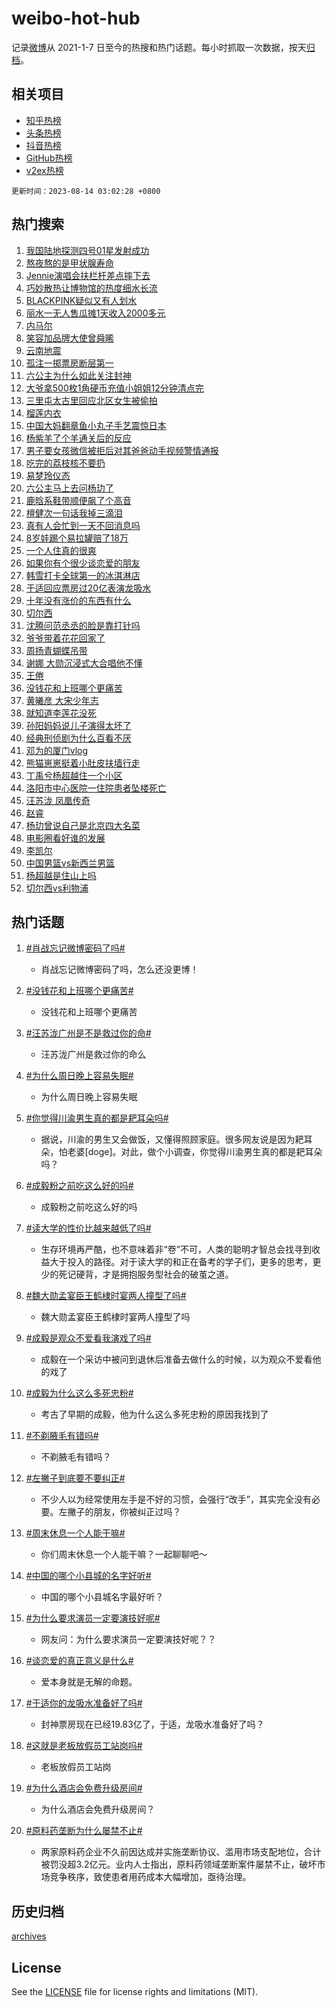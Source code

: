 # weibo-hot-hub

记录[微博](https://www.weibo.com)从 2021-1-7 日至今的热搜和热门话题。每小时抓取一次数据，按天[归档](archives)。

## 相关项目

- [知乎热榜](https://github.com/lonnyzhang423/zhihu-hot-hub)
- [头条热榜](https://github.com/lonnyzhang423/toutiao-hot-hub)
- [抖音热榜](https://github.com/lonnyzhang423/douyin-hot-hub)
- [GitHub热榜](https://github.com/lonnyzhang423/github-hot-hub)
- [v2ex热榜](https://github.com/lonnyzhang423/v2ex-hot-hub)


`更新时间：2023-08-14 03:02:28 +0800`

## 热门搜索

1. [我国陆地探测四号01星发射成功](https://m.weibo.cn/search?containerid=100103type%3D1%26t%3D10%26q%3D%23%E6%88%91%E5%9B%BD%E9%99%86%E5%9C%B0%E6%8E%A2%E6%B5%8B%E5%9B%9B%E5%8F%B701%E6%98%9F%E5%8F%91%E5%B0%84%E6%88%90%E5%8A%9F%23&stream_entry_id=51&isnewpage=1&extparam=seat%3D1%26pos%3D0%26cate%3D10103%26dgr%3D0%26stream_entry_id%3D51%26c_type%3D51%26filter_type%3Drealtimehot%26display_time%3D1691953347%26pre_seqid%3D16919533473520179683&luicode=10000011&lfid=106003type%253D25%2526t%253D3%2526disable_hot%253D1%2526filter_type%253Drealtimehot)
1. [熬夜熬的是甲状腺寿命](https://m.weibo.cn/search?containerid=100103type%3D1%26t%3D10%26q%3D%23%E7%86%AC%E5%A4%9C%E7%86%AC%E7%9A%84%E6%98%AF%E7%94%B2%E7%8A%B6%E8%85%BA%E5%AF%BF%E5%91%BD%23&stream_entry_id=31&isnewpage=1&extparam=seat%3D1%26q%3D%2523%25E7%2586%25AC%25E5%25A4%259C%25E7%2586%25AC%25E7%259A%2584%25E6%2598%25AF%25E7%2594%25B2%25E7%258A%25B6%25E8%2585%25BA%25E5%25AF%25BF%25E5%2591%25BD%2523%26dgr%3D0%26filter_type%3Drealtimehot%26c_type%3D31%26pos%3D0%26realpos%3D1%26cate%3D5001%26lcate%3D5001%26stream_entry_id%3D31%26flag%3D16%26band_rank%3D1%26display_time%3D1691953347%26pre_seqid%3D16919533473520179683&luicode=10000011&lfid=106003type%253D25%2526t%253D3%2526disable_hot%253D1%2526filter_type%253Drealtimehot)
1. [Jennie演唱会扶栏杆差点摔下去](https://m.weibo.cn/search?containerid=100103type%3D1%26t%3D10%26q%3D%23Jennie%E6%BC%94%E5%94%B1%E4%BC%9A%E6%89%B6%E6%A0%8F%E6%9D%86%E5%B7%AE%E7%82%B9%E6%91%94%E4%B8%8B%E5%8E%BB%23&stream_entry_id=31&isnewpage=1&extparam=seat%3D1%26q%3D%2523Jennie%25E6%25BC%2594%25E5%2594%25B1%25E4%25BC%259A%25E6%2589%25B6%25E6%25A0%258F%25E6%259D%2586%25E5%25B7%25AE%25E7%2582%25B9%25E6%2591%2594%25E4%25B8%258B%25E5%258E%25BB%2523%26dgr%3D0%26filter_type%3Drealtimehot%26c_type%3D31%26pos%3D1%26realpos%3D2%26cate%3D5001%26lcate%3D5001%26stream_entry_id%3D31%26flag%3D1%26band_rank%3D2%26display_time%3D1691953347%26pre_seqid%3D16919533473520179683&luicode=10000011&lfid=106003type%253D25%2526t%253D3%2526disable_hot%253D1%2526filter_type%253Drealtimehot)
1. [巧妙散热让博物馆的热度细水长流](https://m.weibo.cn/search?containerid=100103type%3D1%26t%3D10%26q%3D%23%E5%B7%A7%E5%A6%99%E6%95%A3%E7%83%AD%E8%AE%A9%E5%8D%9A%E7%89%A9%E9%A6%86%E7%9A%84%E7%83%AD%E5%BA%A6%E7%BB%86%E6%B0%B4%E9%95%BF%E6%B5%81%23&stream_entry_id=31&isnewpage=1&extparam=seat%3D1%26q%3D%2523%25E5%25B7%25A7%25E5%25A6%2599%25E6%2595%25A3%25E7%2583%25AD%25E8%25AE%25A9%25E5%258D%259A%25E7%2589%25A9%25E9%25A6%2586%25E7%259A%2584%25E7%2583%25AD%25E5%25BA%25A6%25E7%25BB%2586%25E6%25B0%25B4%25E9%2595%25BF%25E6%25B5%2581%2523%26dgr%3D0%26filter_type%3Drealtimehot%26c_type%3D31%26pos%3D2%26realpos%3D3%26cate%3D5001%26lcate%3D5001%26stream_entry_id%3D31%26flag%3D0%26band_rank%3D3%26display_time%3D1691953347%26pre_seqid%3D16919533473520179683&luicode=10000011&lfid=106003type%253D25%2526t%253D3%2526disable_hot%253D1%2526filter_type%253Drealtimehot)
1. [BLACKPINK疑似又有人划水](https://m.weibo.cn/search?containerid=100103type%3D1%26t%3D10%26q%3D%23BLACKPINK%E7%96%91%E4%BC%BC%E5%8F%88%E6%9C%89%E4%BA%BA%E5%88%92%E6%B0%B4%23&stream_entry_id=31&isnewpage=1&extparam=seat%3D1%26q%3D%2523BLACKPINK%25E7%2596%2591%25E4%25BC%25BC%25E5%258F%2588%25E6%259C%2589%25E4%25BA%25BA%25E5%2588%2592%25E6%25B0%25B4%2523%26dgr%3D0%26filter_type%3Drealtimehot%26c_type%3D31%26pos%3D3%26realpos%3D4%26cate%3D5001%26lcate%3D5001%26stream_entry_id%3D31%26flag%3D2%26band_rank%3D4%26display_time%3D1691953347%26pre_seqid%3D16919533473520179683&luicode=10000011&lfid=106003type%253D25%2526t%253D3%2526disable_hot%253D1%2526filter_type%253Drealtimehot)
1. [丽水一无人售瓜摊1天收入2000多元](https://m.weibo.cn/search?containerid=100103type%3D1%26t%3D10%26q%3D%23%E4%B8%BD%E6%B0%B4%E4%B8%80%E6%97%A0%E4%BA%BA%E5%94%AE%E7%93%9C%E6%91%8A1%E5%A4%A9%E6%94%B6%E5%85%A52000%E5%A4%9A%E5%85%83%23&stream_entry_id=31&isnewpage=1&extparam=seat%3D1%26q%3D%2523%25E4%25B8%25BD%25E6%25B0%25B4%25E4%25B8%2580%25E6%2597%25A0%25E4%25BA%25BA%25E5%2594%25AE%25E7%2593%259C%25E6%2591%258A1%25E5%25A4%25A9%25E6%2594%25B6%25E5%2585%25A52000%25E5%25A4%259A%25E5%2585%2583%2523%26dgr%3D0%26filter_type%3Drealtimehot%26c_type%3D31%26pos%3D4%26realpos%3D5%26cate%3D5001%26lcate%3D5001%26stream_entry_id%3D31%26flag%3D32768%26band_rank%3D5%26display_time%3D1691953347%26pre_seqid%3D16919533473520179683&luicode=10000011&lfid=106003type%253D25%2526t%253D3%2526disable_hot%253D1%2526filter_type%253Drealtimehot)
1. [内马尔](https://m.weibo.cn/search?containerid=100103type%3D1%26t%3D10%26q%3D%E5%86%85%E9%A9%AC%E5%B0%94&stream_entry_id=31&isnewpage=1&extparam=seat%3D1%26q%3D%25E5%2586%2585%25E9%25A9%25AC%25E5%25B0%2594%26dgr%3D0%26filter_type%3Drealtimehot%26c_type%3D31%26pos%3D5%26realpos%3D6%26cate%3D5001%26lcate%3D5001%26stream_entry_id%3D31%26flag%3D1%26band_rank%3D6%26display_time%3D1691953347%26pre_seqid%3D16919533473520179683&luicode=10000011&lfid=106003type%253D25%2526t%253D3%2526disable_hot%253D1%2526filter_type%253Drealtimehot)
1. [笑容加品牌大使曾舜晞](https://m.weibo.cn/search?containerid=100103type%3D1%26t%3D10%26q%3D%23%E7%AC%91%E5%AE%B9%E5%8A%A0%E5%93%81%E7%89%8C%E5%A4%A7%E4%BD%BF%E6%9B%BE%E8%88%9C%E6%99%9E%23&stream_entry_id=31&isnewpage=1&extparam=seat%3D1%26q%3D%2523%25E7%25AC%2591%25E5%25AE%25B9%25E5%258A%25A0%25E5%2593%2581%25E7%2589%258C%25E5%25A4%25A7%25E4%25BD%25BF%25E6%259B%25BE%25E8%2588%259C%25E6%2599%259E%2523%26is_ad_pos%3D1%26adid%3D199247%26dgr%3D0%26filter_type%3Drealtimehot%26pos%3D6%26cate%3D5001%26topic_ad%3D1%26lcate%3D5001%26stream_entry_id%3D31%26c_type%3D31%26band_rank%3D7%26display_time%3D1691953347%26pre_seqid%3D16919533473520179683&luicode=10000011&lfid=106003type%253D25%2526t%253D3%2526disable_hot%253D1%2526filter_type%253Drealtimehot)
1. [云南地震](https://m.weibo.cn/search?containerid=100103type%3D1%26t%3D10%26q%3D%23%E4%BA%91%E5%8D%97%E5%9C%B0%E9%9C%87%23&stream_entry_id=31&isnewpage=1&extparam=seat%3D1%26q%3D%2523%25E4%25BA%2591%25E5%258D%2597%25E5%259C%25B0%25E9%259C%2587%2523%26dgr%3D0%26filter_type%3Drealtimehot%26c_type%3D31%26pos%3D7%26realpos%3D7%26cate%3D5001%26lcate%3D5001%26stream_entry_id%3D31%26flag%3D0%26band_rank%3D7%26display_time%3D1691953347%26pre_seqid%3D16919533473520179683&luicode=10000011&lfid=106003type%253D25%2526t%253D3%2526disable_hot%253D1%2526filter_type%253Drealtimehot)
1. [孤注一掷票房断层第一](https://m.weibo.cn/search?containerid=100103type%3D1%26t%3D10%26q%3D%23%E5%AD%A4%E6%B3%A8%E4%B8%80%E6%8E%B7%E7%A5%A8%E6%88%BF%E6%96%AD%E5%B1%82%E7%AC%AC%E4%B8%80%23&stream_entry_id=31&isnewpage=1&extparam=seat%3D1%26q%3D%2523%25E5%25AD%25A4%25E6%25B3%25A8%25E4%25B8%2580%25E6%258E%25B7%25E7%25A5%25A8%25E6%2588%25BF%25E6%2596%25AD%25E5%25B1%2582%25E7%25AC%25AC%25E4%25B8%2580%2523%26dgr%3D0%26filter_type%3Drealtimehot%26c_type%3D31%26pos%3D8%26realpos%3D8%26cate%3D5001%26lcate%3D5001%26stream_entry_id%3D31%26flag%3D0%26band_rank%3D8%26display_time%3D1691953347%26pre_seqid%3D16919533473520179683&luicode=10000011&lfid=106003type%253D25%2526t%253D3%2526disable_hot%253D1%2526filter_type%253Drealtimehot)
1. [六公主为什么如此关注封神](https://m.weibo.cn/search?containerid=100103type%3D1%26t%3D10%26q%3D%23%E5%85%AD%E5%85%AC%E4%B8%BB%E4%B8%BA%E4%BB%80%E4%B9%88%E5%A6%82%E6%AD%A4%E5%85%B3%E6%B3%A8%E5%B0%81%E7%A5%9E%23&stream_entry_id=31&isnewpage=1&extparam=seat%3D1%26q%3D%2523%25E5%2585%25AD%25E5%2585%25AC%25E4%25B8%25BB%25E4%25B8%25BA%25E4%25BB%2580%25E4%25B9%2588%25E5%25A6%2582%25E6%25AD%25A4%25E5%2585%25B3%25E6%25B3%25A8%25E5%25B0%2581%25E7%25A5%259E%2523%26dgr%3D0%26filter_type%3Drealtimehot%26c_type%3D31%26pos%3D9%26realpos%3D9%26cate%3D5001%26lcate%3D5001%26stream_entry_id%3D31%26flag%3D0%26band_rank%3D9%26display_time%3D1691953347%26pre_seqid%3D16919533473520179683&luicode=10000011&lfid=106003type%253D25%2526t%253D3%2526disable_hot%253D1%2526filter_type%253Drealtimehot)
1. [大爷拿500枚1角硬币充值小姐姐12分钟清点完](https://m.weibo.cn/search?containerid=100103type%3D1%26t%3D10%26q%3D%23%E5%A4%A7%E7%88%B7%E6%8B%BF500%E6%9E%9A1%E8%A7%92%E7%A1%AC%E5%B8%81%E5%85%85%E5%80%BC%E5%B0%8F%E5%A7%90%E5%A7%9012%E5%88%86%E9%92%9F%E6%B8%85%E7%82%B9%E5%AE%8C%23&stream_entry_id=31&isnewpage=1&extparam=seat%3D1%26q%3D%2523%25E5%25A4%25A7%25E7%2588%25B7%25E6%258B%25BF500%25E6%259E%259A1%25E8%25A7%2592%25E7%25A1%25AC%25E5%25B8%2581%25E5%2585%2585%25E5%2580%25BC%25E5%25B0%258F%25E5%25A7%2590%25E5%25A7%259012%25E5%2588%2586%25E9%2592%259F%25E6%25B8%2585%25E7%2582%25B9%25E5%25AE%258C%2523%26dgr%3D0%26filter_type%3Drealtimehot%26c_type%3D31%26pos%3D10%26realpos%3D10%26cate%3D5001%26lcate%3D5001%26stream_entry_id%3D31%26flag%3D32768%26band_rank%3D10%26display_time%3D1691953347%26pre_seqid%3D16919533473520179683&luicode=10000011&lfid=106003type%253D25%2526t%253D3%2526disable_hot%253D1%2526filter_type%253Drealtimehot)
1. [三里屯太古里回应北区女生被偷拍](https://m.weibo.cn/search?containerid=100103type%3D1%26t%3D10%26q%3D%23%E4%B8%89%E9%87%8C%E5%B1%AF%E5%A4%AA%E5%8F%A4%E9%87%8C%E5%9B%9E%E5%BA%94%E5%8C%97%E5%8C%BA%E5%A5%B3%E7%94%9F%E8%A2%AB%E5%81%B7%E6%8B%8D%23&stream_entry_id=31&isnewpage=1&extparam=seat%3D1%26q%3D%2523%25E4%25B8%2589%25E9%2587%258C%25E5%25B1%25AF%25E5%25A4%25AA%25E5%258F%25A4%25E9%2587%258C%25E5%259B%259E%25E5%25BA%2594%25E5%258C%2597%25E5%258C%25BA%25E5%25A5%25B3%25E7%2594%259F%25E8%25A2%25AB%25E5%2581%25B7%25E6%258B%258D%2523%26dgr%3D0%26filter_type%3Drealtimehot%26c_type%3D31%26pos%3D11%26realpos%3D11%26cate%3D5001%26lcate%3D5001%26stream_entry_id%3D31%26flag%3D2%26band_rank%3D11%26display_time%3D1691953347%26pre_seqid%3D16919533473520179683&luicode=10000011&lfid=106003type%253D25%2526t%253D3%2526disable_hot%253D1%2526filter_type%253Drealtimehot)
1. [榴莲内衣](https://m.weibo.cn/search?containerid=100103type%3D1%26t%3D10%26q%3D%23%E6%A6%B4%E8%8E%B2%E5%86%85%E8%A1%A3%23&stream_entry_id=31&isnewpage=1&extparam=seat%3D1%26q%3D%2523%25E6%25A6%25B4%25E8%258E%25B2%25E5%2586%2585%25E8%25A1%25A3%2523%26dgr%3D0%26filter_type%3Drealtimehot%26c_type%3D31%26pos%3D12%26realpos%3D12%26cate%3D5001%26lcate%3D5001%26stream_entry_id%3D31%26flag%3D2%26band_rank%3D12%26display_time%3D1691953347%26pre_seqid%3D16919533473520179683&luicode=10000011&lfid=106003type%253D25%2526t%253D3%2526disable_hot%253D1%2526filter_type%253Drealtimehot)
1. [中国大妈翻章鱼小丸子手艺震惊日本](https://m.weibo.cn/search?containerid=100103type%3D1%26t%3D10%26q%3D%E4%B8%AD%E5%9B%BD%E5%A4%A7%E5%A6%88%E7%BF%BB%E7%AB%A0%E9%B1%BC%E5%B0%8F%E4%B8%B8%E5%AD%90%E6%89%8B%E8%89%BA%E9%9C%87%E6%83%8A%E6%97%A5%E6%9C%AC&stream_entry_id=31&isnewpage=1&extparam=seat%3D1%26q%3D%25E4%25B8%25AD%25E5%259B%25BD%25E5%25A4%25A7%25E5%25A6%2588%25E7%25BF%25BB%25E7%25AB%25A0%25E9%25B1%25BC%25E5%25B0%258F%25E4%25B8%25B8%25E5%25AD%2590%25E6%2589%258B%25E8%2589%25BA%25E9%259C%2587%25E6%2583%258A%25E6%2597%25A5%25E6%259C%25AC%26dgr%3D0%26filter_type%3Drealtimehot%26c_type%3D31%26pos%3D13%26realpos%3D13%26cate%3D5001%26lcate%3D5001%26stream_entry_id%3D31%26flag%3D0%26band_rank%3D13%26display_time%3D1691953347%26pre_seqid%3D16919533473520179683&luicode=10000011&lfid=106003type%253D25%2526t%253D3%2526disable_hot%253D1%2526filter_type%253Drealtimehot)
1. [杨紫羊了个羊通关后的反应](https://m.weibo.cn/search?containerid=100103type%3D1%26t%3D10%26q%3D%23%E6%9D%A8%E7%B4%AB%E7%BE%8A%E4%BA%86%E4%B8%AA%E7%BE%8A%E9%80%9A%E5%85%B3%E5%90%8E%E7%9A%84%E5%8F%8D%E5%BA%94%23&stream_entry_id=31&isnewpage=1&extparam=seat%3D1%26q%3D%2523%25E6%259D%25A8%25E7%25B4%25AB%25E7%25BE%258A%25E4%25BA%2586%25E4%25B8%25AA%25E7%25BE%258A%25E9%2580%259A%25E5%2585%25B3%25E5%2590%258E%25E7%259A%2584%25E5%258F%258D%25E5%25BA%2594%2523%26dgr%3D0%26filter_type%3Drealtimehot%26c_type%3D31%26pos%3D14%26realpos%3D14%26cate%3D5001%26lcate%3D5001%26stream_entry_id%3D31%26flag%3D0%26band_rank%3D14%26display_time%3D1691953347%26pre_seqid%3D16919533473520179683&luicode=10000011&lfid=106003type%253D25%2526t%253D3%2526disable_hot%253D1%2526filter_type%253Drealtimehot)
1. [男子要女孩微信被拒后对其爸爸动手视频警情通报](https://m.weibo.cn/search?containerid=100103type%3D1%26t%3D10%26q%3D%23%E7%94%B7%E5%AD%90%E8%A6%81%E5%A5%B3%E5%AD%A9%E5%BE%AE%E4%BF%A1%E8%A2%AB%E6%8B%92%E5%90%8E%E5%AF%B9%E5%85%B6%E7%88%B8%E7%88%B8%E5%8A%A8%E6%89%8B%E8%A7%86%E9%A2%91%E8%AD%A6%E6%83%85%E9%80%9A%E6%8A%A5%23&stream_entry_id=31&isnewpage=1&extparam=seat%3D1%26q%3D%2523%25E7%2594%25B7%25E5%25AD%2590%25E8%25A6%2581%25E5%25A5%25B3%25E5%25AD%25A9%25E5%25BE%25AE%25E4%25BF%25A1%25E8%25A2%25AB%25E6%258B%2592%25E5%2590%258E%25E5%25AF%25B9%25E5%2585%25B6%25E7%2588%25B8%25E7%2588%25B8%25E5%258A%25A8%25E6%2589%258B%25E8%25A7%2586%25E9%25A2%2591%25E8%25AD%25A6%25E6%2583%2585%25E9%2580%259A%25E6%258A%25A5%2523%26dgr%3D0%26filter_type%3Drealtimehot%26c_type%3D31%26pos%3D15%26realpos%3D15%26cate%3D5001%26lcate%3D5001%26stream_entry_id%3D31%26flag%3D0%26band_rank%3D15%26display_time%3D1691953347%26pre_seqid%3D16919533473520179683&luicode=10000011&lfid=106003type%253D25%2526t%253D3%2526disable_hot%253D1%2526filter_type%253Drealtimehot)
1. [吃完的荔枝核不要扔](https://m.weibo.cn/search?containerid=100103type%3D1%26t%3D10%26q%3D%E5%90%83%E5%AE%8C%E7%9A%84%E8%8D%94%E6%9E%9D%E6%A0%B8%E4%B8%8D%E8%A6%81%E6%89%94&stream_entry_id=31&isnewpage=1&extparam=seat%3D1%26q%3D%25E5%2590%2583%25E5%25AE%258C%25E7%259A%2584%25E8%258D%2594%25E6%259E%259D%25E6%25A0%25B8%25E4%25B8%258D%25E8%25A6%2581%25E6%2589%2594%26dgr%3D0%26filter_type%3Drealtimehot%26c_type%3D31%26pos%3D16%26realpos%3D16%26cate%3D5001%26lcate%3D5001%26stream_entry_id%3D31%26flag%3D0%26band_rank%3D16%26display_time%3D1691953347%26pre_seqid%3D16919533473520179683&luicode=10000011&lfid=106003type%253D25%2526t%253D3%2526disable_hot%253D1%2526filter_type%253Drealtimehot)
1. [易梦玲仪态](https://m.weibo.cn/search?containerid=100103type%3D1%26t%3D10%26q%3D%23%E6%98%93%E6%A2%A6%E7%8E%B2%E4%BB%AA%E6%80%81%23&stream_entry_id=31&isnewpage=1&extparam=seat%3D1%26q%3D%2523%25E6%2598%2593%25E6%25A2%25A6%25E7%258E%25B2%25E4%25BB%25AA%25E6%2580%2581%2523%26dgr%3D0%26filter_type%3Drealtimehot%26c_type%3D31%26pos%3D17%26realpos%3D17%26cate%3D5001%26lcate%3D5001%26stream_entry_id%3D31%26flag%3D0%26band_rank%3D17%26display_time%3D1691953347%26pre_seqid%3D16919533473520179683&luicode=10000011&lfid=106003type%253D25%2526t%253D3%2526disable_hot%253D1%2526filter_type%253Drealtimehot)
1. [六公主马上去问杨玏了](https://m.weibo.cn/search?containerid=100103type%3D1%26t%3D10%26q%3D%23%E5%85%AD%E5%85%AC%E4%B8%BB%E9%A9%AC%E4%B8%8A%E5%8E%BB%E9%97%AE%E6%9D%A8%E7%8E%8F%E4%BA%86%23&stream_entry_id=31&isnewpage=1&extparam=seat%3D1%26q%3D%2523%25E5%2585%25AD%25E5%2585%25AC%25E4%25B8%25BB%25E9%25A9%25AC%25E4%25B8%258A%25E5%258E%25BB%25E9%2597%25AE%25E6%259D%25A8%25E7%258E%258F%25E4%25BA%2586%2523%26dgr%3D0%26filter_type%3Drealtimehot%26c_type%3D31%26pos%3D18%26realpos%3D18%26cate%3D5001%26lcate%3D5001%26stream_entry_id%3D31%26flag%3D0%26band_rank%3D18%26display_time%3D1691953347%26pre_seqid%3D16919533473520179683&luicode=10000011&lfid=106003type%253D25%2526t%253D3%2526disable_hot%253D1%2526filter_type%253Drealtimehot)
1. [鹿晗系鞋带顺便飙了个高音](https://m.weibo.cn/search?containerid=100103type%3D1%26t%3D10%26q%3D%23%E9%B9%BF%E6%99%97%E7%B3%BB%E9%9E%8B%E5%B8%A6%E9%A1%BA%E4%BE%BF%E9%A3%99%E4%BA%86%E4%B8%AA%E9%AB%98%E9%9F%B3%23&stream_entry_id=31&isnewpage=1&extparam=seat%3D1%26q%3D%2523%25E9%25B9%25BF%25E6%2599%2597%25E7%25B3%25BB%25E9%259E%258B%25E5%25B8%25A6%25E9%25A1%25BA%25E4%25BE%25BF%25E9%25A3%2599%25E4%25BA%2586%25E4%25B8%25AA%25E9%25AB%2598%25E9%259F%25B3%2523%26dgr%3D0%26filter_type%3Drealtimehot%26c_type%3D31%26pos%3D19%26realpos%3D19%26cate%3D5001%26lcate%3D5001%26stream_entry_id%3D31%26flag%3D0%26band_rank%3D19%26display_time%3D1691953347%26pre_seqid%3D16919533473520179683&luicode=10000011&lfid=106003type%253D25%2526t%253D3%2526disable_hot%253D1%2526filter_type%253Drealtimehot)
1. [檀健次一句话我掉三滴泪](https://m.weibo.cn/search?containerid=100103type%3D1%26t%3D10%26q%3D%23%E6%AA%80%E5%81%A5%E6%AC%A1%E4%B8%80%E5%8F%A5%E8%AF%9D%E6%88%91%E6%8E%89%E4%B8%89%E6%BB%B4%E6%B3%AA%23&stream_entry_id=31&isnewpage=1&extparam=seat%3D1%26q%3D%2523%25E6%25AA%2580%25E5%2581%25A5%25E6%25AC%25A1%25E4%25B8%2580%25E5%258F%25A5%25E8%25AF%259D%25E6%2588%2591%25E6%258E%2589%25E4%25B8%2589%25E6%25BB%25B4%25E6%25B3%25AA%2523%26dgr%3D0%26filter_type%3Drealtimehot%26c_type%3D31%26pos%3D20%26realpos%3D20%26cate%3D5001%26lcate%3D5001%26stream_entry_id%3D31%26flag%3D0%26band_rank%3D20%26display_time%3D1691953347%26pre_seqid%3D16919533473520179683&luicode=10000011&lfid=106003type%253D25%2526t%253D3%2526disable_hot%253D1%2526filter_type%253Drealtimehot)
1. [真有人会忙到一天不回消息吗](https://m.weibo.cn/search?containerid=100103type%3D1%26t%3D10%26q%3D%E7%9C%9F%E6%9C%89%E4%BA%BA%E4%BC%9A%E5%BF%99%E5%88%B0%E4%B8%80%E5%A4%A9%E4%B8%8D%E5%9B%9E%E6%B6%88%E6%81%AF%E5%90%97&stream_entry_id=31&isnewpage=1&extparam=seat%3D1%26q%3D%25E7%259C%259F%25E6%259C%2589%25E4%25BA%25BA%25E4%25BC%259A%25E5%25BF%2599%25E5%2588%25B0%25E4%25B8%2580%25E5%25A4%25A9%25E4%25B8%258D%25E5%259B%259E%25E6%25B6%2588%25E6%2581%25AF%25E5%2590%2597%26dgr%3D0%26filter_type%3Drealtimehot%26c_type%3D31%26pos%3D21%26realpos%3D21%26cate%3D5001%26lcate%3D5001%26stream_entry_id%3D31%26flag%3D0%26band_rank%3D21%26display_time%3D1691953347%26pre_seqid%3D16919533473520179683&luicode=10000011&lfid=106003type%253D25%2526t%253D3%2526disable_hot%253D1%2526filter_type%253Drealtimehot)
1. [8岁娃踢个易拉罐赔了18万](https://m.weibo.cn/search?containerid=100103type%3D1%26t%3D10%26q%3D%238%E5%B2%81%E5%A8%83%E8%B8%A2%E4%B8%AA%E6%98%93%E6%8B%89%E7%BD%90%E8%B5%94%E4%BA%8618%E4%B8%87%23&stream_entry_id=31&isnewpage=1&extparam=seat%3D1%26q%3D%25238%25E5%25B2%2581%25E5%25A8%2583%25E8%25B8%25A2%25E4%25B8%25AA%25E6%2598%2593%25E6%258B%2589%25E7%25BD%2590%25E8%25B5%2594%25E4%25BA%258618%25E4%25B8%2587%2523%26dgr%3D0%26filter_type%3Drealtimehot%26c_type%3D31%26pos%3D22%26realpos%3D22%26cate%3D5001%26lcate%3D5001%26stream_entry_id%3D31%26flag%3D0%26band_rank%3D22%26display_time%3D1691953347%26pre_seqid%3D16919533473520179683&luicode=10000011&lfid=106003type%253D25%2526t%253D3%2526disable_hot%253D1%2526filter_type%253Drealtimehot)
1. [一个人住真的很爽](https://m.weibo.cn/search?containerid=100103type%3D1%26t%3D10%26q%3D%E4%B8%80%E4%B8%AA%E4%BA%BA%E4%BD%8F%E7%9C%9F%E7%9A%84%E5%BE%88%E7%88%BD&stream_entry_id=31&isnewpage=1&extparam=seat%3D1%26q%3D%25E4%25B8%2580%25E4%25B8%25AA%25E4%25BA%25BA%25E4%25BD%258F%25E7%259C%259F%25E7%259A%2584%25E5%25BE%2588%25E7%2588%25BD%26dgr%3D0%26filter_type%3Drealtimehot%26c_type%3D31%26pos%3D23%26realpos%3D23%26cate%3D5001%26lcate%3D5001%26stream_entry_id%3D31%26flag%3D0%26band_rank%3D23%26display_time%3D1691953347%26pre_seqid%3D16919533473520179683&luicode=10000011&lfid=106003type%253D25%2526t%253D3%2526disable_hot%253D1%2526filter_type%253Drealtimehot)
1. [如果你有个很少谈恋爱的朋友](https://m.weibo.cn/search?containerid=100103type%3D1%26t%3D10%26q%3D%E5%A6%82%E6%9E%9C%E4%BD%A0%E6%9C%89%E4%B8%AA%E5%BE%88%E5%B0%91%E8%B0%88%E6%81%8B%E7%88%B1%E7%9A%84%E6%9C%8B%E5%8F%8B&stream_entry_id=31&isnewpage=1&extparam=seat%3D1%26q%3D%25E5%25A6%2582%25E6%259E%259C%25E4%25BD%25A0%25E6%259C%2589%25E4%25B8%25AA%25E5%25BE%2588%25E5%25B0%2591%25E8%25B0%2588%25E6%2581%258B%25E7%2588%25B1%25E7%259A%2584%25E6%259C%258B%25E5%258F%258B%26dgr%3D0%26filter_type%3Drealtimehot%26c_type%3D31%26pos%3D24%26realpos%3D24%26cate%3D5001%26lcate%3D5001%26stream_entry_id%3D31%26flag%3D0%26band_rank%3D24%26display_time%3D1691953347%26pre_seqid%3D16919533473520179683&luicode=10000011&lfid=106003type%253D25%2526t%253D3%2526disable_hot%253D1%2526filter_type%253Drealtimehot)
1. [韩雪打卡全球第一的冰淇淋店](https://m.weibo.cn/search?containerid=100103type%3D1%26t%3D10%26q%3D%23%E9%9F%A9%E9%9B%AA%E6%89%93%E5%8D%A1%E5%85%A8%E7%90%83%E7%AC%AC%E4%B8%80%E7%9A%84%E5%86%B0%E6%B7%87%E6%B7%8B%E5%BA%97%23&stream_entry_id=31&isnewpage=1&extparam=seat%3D1%26q%3D%2523%25E9%259F%25A9%25E9%259B%25AA%25E6%2589%2593%25E5%258D%25A1%25E5%2585%25A8%25E7%2590%2583%25E7%25AC%25AC%25E4%25B8%2580%25E7%259A%2584%25E5%2586%25B0%25E6%25B7%2587%25E6%25B7%258B%25E5%25BA%2597%2523%26dgr%3D0%26filter_type%3Drealtimehot%26c_type%3D31%26pos%3D25%26realpos%3D25%26cate%3D5001%26lcate%3D5001%26stream_entry_id%3D31%26flag%3D1%26band_rank%3D25%26display_time%3D1691953347%26pre_seqid%3D16919533473520179683&luicode=10000011&lfid=106003type%253D25%2526t%253D3%2526disable_hot%253D1%2526filter_type%253Drealtimehot)
1. [于适回应票房过20亿表演龙吸水](https://m.weibo.cn/search?containerid=100103type%3D1%26t%3D10%26q%3D%23%E4%BA%8E%E9%80%82%E5%9B%9E%E5%BA%94%E7%A5%A8%E6%88%BF%E8%BF%8720%E4%BA%BF%E8%A1%A8%E6%BC%94%E9%BE%99%E5%90%B8%E6%B0%B4%23&stream_entry_id=31&isnewpage=1&extparam=seat%3D1%26q%3D%2523%25E4%25BA%258E%25E9%2580%2582%25E5%259B%259E%25E5%25BA%2594%25E7%25A5%25A8%25E6%2588%25BF%25E8%25BF%258720%25E4%25BA%25BF%25E8%25A1%25A8%25E6%25BC%2594%25E9%25BE%2599%25E5%2590%25B8%25E6%25B0%25B4%2523%26dgr%3D0%26filter_type%3Drealtimehot%26c_type%3D31%26pos%3D26%26realpos%3D26%26cate%3D5001%26lcate%3D5001%26stream_entry_id%3D31%26flag%3D0%26band_rank%3D26%26display_time%3D1691953347%26pre_seqid%3D16919533473520179683&luicode=10000011&lfid=106003type%253D25%2526t%253D3%2526disable_hot%253D1%2526filter_type%253Drealtimehot)
1. [十年没有涨价的东西有什么](https://m.weibo.cn/search?containerid=100103type%3D1%26t%3D10%26q%3D%23%E5%8D%81%E5%B9%B4%E6%B2%A1%E6%9C%89%E6%B6%A8%E4%BB%B7%E7%9A%84%E4%B8%9C%E8%A5%BF%E6%9C%89%E4%BB%80%E4%B9%88%23&stream_entry_id=31&isnewpage=1&extparam=seat%3D1%26q%3D%2523%25E5%258D%2581%25E5%25B9%25B4%25E6%25B2%25A1%25E6%259C%2589%25E6%25B6%25A8%25E4%25BB%25B7%25E7%259A%2584%25E4%25B8%259C%25E8%25A5%25BF%25E6%259C%2589%25E4%25BB%2580%25E4%25B9%2588%2523%26dgr%3D0%26filter_type%3Drealtimehot%26c_type%3D31%26pos%3D27%26realpos%3D27%26cate%3D5001%26lcate%3D5001%26stream_entry_id%3D31%26flag%3D0%26band_rank%3D27%26display_time%3D1691953347%26pre_seqid%3D16919533473520179683&luicode=10000011&lfid=106003type%253D25%2526t%253D3%2526disable_hot%253D1%2526filter_type%253Drealtimehot)
1. [切尔西](https://m.weibo.cn/search?containerid=100103type%3D1%26t%3D10%26q%3D%E5%88%87%E5%B0%94%E8%A5%BF&stream_entry_id=31&isnewpage=1&extparam=seat%3D1%26q%3D%25E5%2588%2587%25E5%25B0%2594%25E8%25A5%25BF%26dgr%3D0%26filter_type%3Drealtimehot%26c_type%3D31%26pos%3D28%26realpos%3D28%26cate%3D5001%26lcate%3D5001%26stream_entry_id%3D31%26flag%3D0%26band_rank%3D28%26display_time%3D1691953347%26pre_seqid%3D16919533473520179683&luicode=10000011&lfid=106003type%253D25%2526t%253D3%2526disable_hot%253D1%2526filter_type%253Drealtimehot)
1. [沈腾问范丞丞的脸是靠打针吗](https://m.weibo.cn/search?containerid=100103type%3D1%26t%3D10%26q%3D%23%E6%B2%88%E8%85%BE%E9%97%AE%E8%8C%83%E4%B8%9E%E4%B8%9E%E7%9A%84%E8%84%B8%E6%98%AF%E9%9D%A0%E6%89%93%E9%92%88%E5%90%97%23&stream_entry_id=31&isnewpage=1&extparam=seat%3D1%26q%3D%2523%25E6%25B2%2588%25E8%2585%25BE%25E9%2597%25AE%25E8%258C%2583%25E4%25B8%259E%25E4%25B8%259E%25E7%259A%2584%25E8%2584%25B8%25E6%2598%25AF%25E9%259D%25A0%25E6%2589%2593%25E9%2592%2588%25E5%2590%2597%2523%26dgr%3D0%26filter_type%3Drealtimehot%26c_type%3D31%26pos%3D29%26realpos%3D29%26cate%3D5001%26lcate%3D5001%26stream_entry_id%3D31%26flag%3D0%26band_rank%3D29%26display_time%3D1691953347%26pre_seqid%3D16919533473520179683&luicode=10000011&lfid=106003type%253D25%2526t%253D3%2526disable_hot%253D1%2526filter_type%253Drealtimehot)
1. [爷爷带着花花回家了](https://m.weibo.cn/search?containerid=100103type%3D1%26t%3D10%26q%3D%E7%88%B7%E7%88%B7%E5%B8%A6%E7%9D%80%E8%8A%B1%E8%8A%B1%E5%9B%9E%E5%AE%B6%E4%BA%86&stream_entry_id=31&isnewpage=1&extparam=seat%3D1%26q%3D%25E7%2588%25B7%25E7%2588%25B7%25E5%25B8%25A6%25E7%259D%2580%25E8%258A%25B1%25E8%258A%25B1%25E5%259B%259E%25E5%25AE%25B6%25E4%25BA%2586%26dgr%3D0%26filter_type%3Drealtimehot%26c_type%3D31%26pos%3D30%26realpos%3D30%26cate%3D5001%26lcate%3D5001%26stream_entry_id%3D31%26flag%3D0%26band_rank%3D30%26display_time%3D1691953347%26pre_seqid%3D16919533473520179683&luicode=10000011&lfid=106003type%253D25%2526t%253D3%2526disable_hot%253D1%2526filter_type%253Drealtimehot)
1. [周扬青蝴蝶吊带](https://m.weibo.cn/search?containerid=100103type%3D1%26t%3D10%26q%3D%23%E5%91%A8%E6%89%AC%E9%9D%92%E8%9D%B4%E8%9D%B6%E5%90%8A%E5%B8%A6%23&stream_entry_id=31&isnewpage=1&extparam=seat%3D1%26q%3D%2523%25E5%2591%25A8%25E6%2589%25AC%25E9%259D%2592%25E8%259D%25B4%25E8%259D%25B6%25E5%2590%258A%25E5%25B8%25A6%2523%26dgr%3D0%26filter_type%3Drealtimehot%26c_type%3D31%26pos%3D31%26realpos%3D31%26cate%3D5001%26lcate%3D5001%26stream_entry_id%3D31%26flag%3D1%26band_rank%3D31%26display_time%3D1691953347%26pre_seqid%3D16919533473520179683&luicode=10000011&lfid=106003type%253D25%2526t%253D3%2526disable_hot%253D1%2526filter_type%253Drealtimehot)
1. [谢娜 大勋沉浸式大合唱他不懂](https://m.weibo.cn/search?containerid=100103type%3D1%26t%3D10%26q%3D%E8%B0%A2%E5%A8%9C+%E5%A4%A7%E5%8B%8B%E6%B2%89%E6%B5%B8%E5%BC%8F%E5%A4%A7%E5%90%88%E5%94%B1%E4%BB%96%E4%B8%8D%E6%87%82&stream_entry_id=31&isnewpage=1&extparam=seat%3D1%26q%3D%25E8%25B0%25A2%25E5%25A8%259C%2520%25E5%25A4%25A7%25E5%258B%258B%25E6%25B2%2589%25E6%25B5%25B8%25E5%25BC%258F%25E5%25A4%25A7%25E5%2590%2588%25E5%2594%25B1%25E4%25BB%2596%25E4%25B8%258D%25E6%2587%2582%26dgr%3D0%26filter_type%3Drealtimehot%26c_type%3D31%26pos%3D32%26realpos%3D32%26cate%3D5001%26lcate%3D5001%26stream_entry_id%3D31%26flag%3D0%26band_rank%3D32%26display_time%3D1691953347%26pre_seqid%3D16919533473520179683&luicode=10000011&lfid=106003type%253D25%2526t%253D3%2526disable_hot%253D1%2526filter_type%253Drealtimehot)
1. [王倦](https://m.weibo.cn/search?containerid=100103type%3D1%26t%3D10%26q%3D%E7%8E%8B%E5%80%A6&stream_entry_id=31&isnewpage=1&extparam=seat%3D1%26q%3D%25E7%258E%258B%25E5%2580%25A6%26dgr%3D0%26filter_type%3Drealtimehot%26c_type%3D31%26pos%3D33%26realpos%3D33%26cate%3D5001%26lcate%3D5001%26stream_entry_id%3D31%26flag%3D0%26band_rank%3D33%26display_time%3D1691953347%26pre_seqid%3D16919533473520179683&luicode=10000011&lfid=106003type%253D25%2526t%253D3%2526disable_hot%253D1%2526filter_type%253Drealtimehot)
1. [没钱花和上班哪个更痛苦](https://m.weibo.cn/search?containerid=100103type%3D1%26t%3D10%26q%3D%23%E6%B2%A1%E9%92%B1%E8%8A%B1%E5%92%8C%E4%B8%8A%E7%8F%AD%E5%93%AA%E4%B8%AA%E6%9B%B4%E7%97%9B%E8%8B%A6%23&stream_entry_id=31&isnewpage=1&extparam=seat%3D1%26q%3D%2523%25E6%25B2%25A1%25E9%2592%25B1%25E8%258A%25B1%25E5%2592%258C%25E4%25B8%258A%25E7%258F%25AD%25E5%2593%25AA%25E4%25B8%25AA%25E6%259B%25B4%25E7%2597%259B%25E8%258B%25A6%2523%26dgr%3D0%26filter_type%3Drealtimehot%26c_type%3D31%26pos%3D34%26realpos%3D34%26cate%3D5001%26lcate%3D5001%26stream_entry_id%3D31%26flag%3D0%26band_rank%3D34%26display_time%3D1691953347%26pre_seqid%3D16919533473520179683&luicode=10000011&lfid=106003type%253D25%2526t%253D3%2526disable_hot%253D1%2526filter_type%253Drealtimehot)
1. [黄曦彦 大宋少年志](https://m.weibo.cn/search?containerid=100103type%3D1%26t%3D10%26q%3D%E9%BB%84%E6%9B%A6%E5%BD%A6+%E5%A4%A7%E5%AE%8B%E5%B0%91%E5%B9%B4%E5%BF%97&stream_entry_id=31&isnewpage=1&extparam=seat%3D1%26q%3D%25E9%25BB%2584%25E6%259B%25A6%25E5%25BD%25A6%2520%25E5%25A4%25A7%25E5%25AE%258B%25E5%25B0%2591%25E5%25B9%25B4%25E5%25BF%2597%26dgr%3D0%26filter_type%3Drealtimehot%26c_type%3D31%26pos%3D35%26realpos%3D35%26cate%3D5001%26lcate%3D5001%26stream_entry_id%3D31%26flag%3D0%26band_rank%3D35%26display_time%3D1691953347%26pre_seqid%3D16919533473520179683&luicode=10000011&lfid=106003type%253D25%2526t%253D3%2526disable_hot%253D1%2526filter_type%253Drealtimehot)
1. [就知道李莲花没死](https://m.weibo.cn/search?containerid=100103type%3D1%26t%3D10%26q%3D%23%E5%B0%B1%E7%9F%A5%E9%81%93%E6%9D%8E%E8%8E%B2%E8%8A%B1%E6%B2%A1%E6%AD%BB%23&stream_entry_id=31&isnewpage=1&extparam=seat%3D1%26q%3D%2523%25E5%25B0%25B1%25E7%259F%25A5%25E9%2581%2593%25E6%259D%258E%25E8%258E%25B2%25E8%258A%25B1%25E6%25B2%25A1%25E6%25AD%25BB%2523%26dgr%3D0%26filter_type%3Drealtimehot%26c_type%3D31%26pos%3D36%26realpos%3D36%26cate%3D5001%26lcate%3D5001%26stream_entry_id%3D31%26flag%3D0%26band_rank%3D36%26display_time%3D1691953347%26pre_seqid%3D16919533473520179683&luicode=10000011&lfid=106003type%253D25%2526t%253D3%2526disable_hot%253D1%2526filter_type%253Drealtimehot)
1. [孙阳妈妈说儿子演得太坏了](https://m.weibo.cn/search?containerid=100103type%3D1%26t%3D10%26q%3D%23%E5%AD%99%E9%98%B3%E5%A6%88%E5%A6%88%E8%AF%B4%E5%84%BF%E5%AD%90%E6%BC%94%E5%BE%97%E5%A4%AA%E5%9D%8F%E4%BA%86%23&stream_entry_id=31&isnewpage=1&extparam=seat%3D1%26q%3D%2523%25E5%25AD%2599%25E9%2598%25B3%25E5%25A6%2588%25E5%25A6%2588%25E8%25AF%25B4%25E5%2584%25BF%25E5%25AD%2590%25E6%25BC%2594%25E5%25BE%2597%25E5%25A4%25AA%25E5%259D%258F%25E4%25BA%2586%2523%26dgr%3D0%26filter_type%3Drealtimehot%26c_type%3D31%26pos%3D37%26realpos%3D37%26cate%3D5001%26lcate%3D5001%26stream_entry_id%3D31%26flag%3D0%26band_rank%3D37%26display_time%3D1691953347%26pre_seqid%3D16919533473520179683&luicode=10000011&lfid=106003type%253D25%2526t%253D3%2526disable_hot%253D1%2526filter_type%253Drealtimehot)
1. [经典刑侦剧为什么百看不厌](https://m.weibo.cn/search?containerid=100103type%3D1%26t%3D10%26q%3D%23%E7%BB%8F%E5%85%B8%E5%88%91%E4%BE%A6%E5%89%A7%E4%B8%BA%E4%BB%80%E4%B9%88%E7%99%BE%E7%9C%8B%E4%B8%8D%E5%8E%8C%23&stream_entry_id=31&isnewpage=1&extparam=seat%3D1%26q%3D%2523%25E7%25BB%258F%25E5%2585%25B8%25E5%2588%2591%25E4%25BE%25A6%25E5%2589%25A7%25E4%25B8%25BA%25E4%25BB%2580%25E4%25B9%2588%25E7%2599%25BE%25E7%259C%258B%25E4%25B8%258D%25E5%258E%258C%2523%26dgr%3D0%26filter_type%3Drealtimehot%26c_type%3D31%26pos%3D38%26realpos%3D38%26cate%3D5001%26lcate%3D5001%26stream_entry_id%3D31%26flag%3D0%26band_rank%3D38%26display_time%3D1691953347%26pre_seqid%3D16919533473520179683&luicode=10000011&lfid=106003type%253D25%2526t%253D3%2526disable_hot%253D1%2526filter_type%253Drealtimehot)
1. [邓为的厦门vlog](https://m.weibo.cn/search?containerid=100103type%3D1%26t%3D10%26q%3D%23%E9%82%93%E4%B8%BA%E7%9A%84%E5%8E%A6%E9%97%A8vlog%23&stream_entry_id=31&isnewpage=1&extparam=seat%3D1%26q%3D%2523%25E9%2582%2593%25E4%25B8%25BA%25E7%259A%2584%25E5%258E%25A6%25E9%2597%25A8vlog%2523%26dgr%3D0%26filter_type%3Drealtimehot%26c_type%3D31%26pos%3D39%26realpos%3D39%26cate%3D5001%26lcate%3D5001%26stream_entry_id%3D31%26flag%3D0%26band_rank%3D39%26display_time%3D1691953347%26pre_seqid%3D16919533473520179683&luicode=10000011&lfid=106003type%253D25%2526t%253D3%2526disable_hot%253D1%2526filter_type%253Drealtimehot)
1. [熊猫崽崽挺着小肚皮扶墙行走](https://m.weibo.cn/search?containerid=100103type%3D1%26t%3D10%26q%3D%23%E7%86%8A%E7%8C%AB%E5%B4%BD%E5%B4%BD%E6%8C%BA%E7%9D%80%E5%B0%8F%E8%82%9A%E7%9A%AE%E6%89%B6%E5%A2%99%E8%A1%8C%E8%B5%B0%23&stream_entry_id=31&isnewpage=1&extparam=seat%3D1%26q%3D%2523%25E7%2586%258A%25E7%258C%25AB%25E5%25B4%25BD%25E5%25B4%25BD%25E6%258C%25BA%25E7%259D%2580%25E5%25B0%258F%25E8%2582%259A%25E7%259A%25AE%25E6%2589%25B6%25E5%25A2%2599%25E8%25A1%258C%25E8%25B5%25B0%2523%26dgr%3D0%26filter_type%3Drealtimehot%26c_type%3D31%26pos%3D40%26realpos%3D40%26cate%3D5001%26lcate%3D5001%26stream_entry_id%3D31%26flag%3D0%26band_rank%3D40%26display_time%3D1691953347%26pre_seqid%3D16919533473520179683&luicode=10000011&lfid=106003type%253D25%2526t%253D3%2526disable_hot%253D1%2526filter_type%253Drealtimehot)
1. [丁禹兮杨超越住一个小区](https://m.weibo.cn/search?containerid=100103type%3D1%26t%3D10%26q%3D%23%E4%B8%81%E7%A6%B9%E5%85%AE%E6%9D%A8%E8%B6%85%E8%B6%8A%E4%BD%8F%E4%B8%80%E4%B8%AA%E5%B0%8F%E5%8C%BA%23&stream_entry_id=31&isnewpage=1&extparam=seat%3D1%26q%3D%2523%25E4%25B8%2581%25E7%25A6%25B9%25E5%2585%25AE%25E6%259D%25A8%25E8%25B6%2585%25E8%25B6%258A%25E4%25BD%258F%25E4%25B8%2580%25E4%25B8%25AA%25E5%25B0%258F%25E5%258C%25BA%2523%26dgr%3D0%26filter_type%3Drealtimehot%26c_type%3D31%26pos%3D41%26realpos%3D41%26cate%3D5001%26lcate%3D5001%26stream_entry_id%3D31%26flag%3D0%26band_rank%3D41%26display_time%3D1691953347%26pre_seqid%3D16919533473520179683&luicode=10000011&lfid=106003type%253D25%2526t%253D3%2526disable_hot%253D1%2526filter_type%253Drealtimehot)
1. [洛阳市中心医院一住院患者坠楼死亡](https://m.weibo.cn/search?containerid=100103type%3D1%26t%3D10%26q%3D%23%E6%B4%9B%E9%98%B3%E5%B8%82%E4%B8%AD%E5%BF%83%E5%8C%BB%E9%99%A2%E4%B8%80%E4%BD%8F%E9%99%A2%E6%82%A3%E8%80%85%E5%9D%A0%E6%A5%BC%E6%AD%BB%E4%BA%A1%23&stream_entry_id=31&isnewpage=1&extparam=seat%3D1%26q%3D%2523%25E6%25B4%259B%25E9%2598%25B3%25E5%25B8%2582%25E4%25B8%25AD%25E5%25BF%2583%25E5%258C%25BB%25E9%2599%25A2%25E4%25B8%2580%25E4%25BD%258F%25E9%2599%25A2%25E6%2582%25A3%25E8%2580%2585%25E5%259D%25A0%25E6%25A5%25BC%25E6%25AD%25BB%25E4%25BA%25A1%2523%26dgr%3D0%26filter_type%3Drealtimehot%26c_type%3D31%26pos%3D42%26realpos%3D42%26cate%3D5001%26lcate%3D5001%26stream_entry_id%3D31%26flag%3D0%26band_rank%3D42%26display_time%3D1691953347%26pre_seqid%3D16919533473520179683&luicode=10000011&lfid=106003type%253D25%2526t%253D3%2526disable_hot%253D1%2526filter_type%253Drealtimehot)
1. [汪苏泷 凤凰传奇](https://m.weibo.cn/search?containerid=100103type%3D1%26t%3D10%26q%3D%E6%B1%AA%E8%8B%8F%E6%B3%B7+%E5%87%A4%E5%87%B0%E4%BC%A0%E5%A5%87&stream_entry_id=31&isnewpage=1&extparam=seat%3D1%26q%3D%25E6%25B1%25AA%25E8%258B%258F%25E6%25B3%25B7%2520%25E5%2587%25A4%25E5%2587%25B0%25E4%25BC%25A0%25E5%25A5%2587%26dgr%3D0%26filter_type%3Drealtimehot%26c_type%3D31%26pos%3D43%26realpos%3D43%26cate%3D5001%26lcate%3D5001%26stream_entry_id%3D31%26flag%3D0%26band_rank%3D43%26display_time%3D1691953347%26pre_seqid%3D16919533473520179683&luicode=10000011&lfid=106003type%253D25%2526t%253D3%2526disable_hot%253D1%2526filter_type%253Drealtimehot)
1. [赵睿](https://m.weibo.cn/search?containerid=100103type%3D1%26t%3D10%26q%3D%E8%B5%B5%E7%9D%BF&stream_entry_id=31&isnewpage=1&extparam=seat%3D1%26q%3D%25E8%25B5%25B5%25E7%259D%25BF%26dgr%3D0%26filter_type%3Drealtimehot%26c_type%3D31%26pos%3D44%26realpos%3D44%26cate%3D5001%26lcate%3D5001%26stream_entry_id%3D31%26flag%3D0%26band_rank%3D44%26display_time%3D1691953347%26pre_seqid%3D16919533473520179683&luicode=10000011&lfid=106003type%253D25%2526t%253D3%2526disable_hot%253D1%2526filter_type%253Drealtimehot)
1. [杨玏曾说自己是北京四大名菜](https://m.weibo.cn/search?containerid=100103type%3D1%26t%3D10%26q%3D%23%E6%9D%A8%E7%8E%8F%E6%9B%BE%E8%AF%B4%E8%87%AA%E5%B7%B1%E6%98%AF%E5%8C%97%E4%BA%AC%E5%9B%9B%E5%A4%A7%E5%90%8D%E8%8F%9C%23&stream_entry_id=31&isnewpage=1&extparam=seat%3D1%26q%3D%2523%25E6%259D%25A8%25E7%258E%258F%25E6%259B%25BE%25E8%25AF%25B4%25E8%2587%25AA%25E5%25B7%25B1%25E6%2598%25AF%25E5%258C%2597%25E4%25BA%25AC%25E5%259B%259B%25E5%25A4%25A7%25E5%2590%258D%25E8%258F%259C%2523%26dgr%3D0%26filter_type%3Drealtimehot%26c_type%3D31%26pos%3D45%26realpos%3D45%26cate%3D5001%26lcate%3D5001%26stream_entry_id%3D31%26flag%3D0%26band_rank%3D45%26display_time%3D1691953347%26pre_seqid%3D16919533473520179683&luicode=10000011&lfid=106003type%253D25%2526t%253D3%2526disable_hot%253D1%2526filter_type%253Drealtimehot)
1. [电影圈看好谁的发展](https://m.weibo.cn/search?containerid=100103type%3D1%26t%3D10%26q%3D%23%E7%94%B5%E5%BD%B1%E5%9C%88%E7%9C%8B%E5%A5%BD%E8%B0%81%E7%9A%84%E5%8F%91%E5%B1%95%23&stream_entry_id=31&isnewpage=1&extparam=seat%3D1%26q%3D%2523%25E7%2594%25B5%25E5%25BD%25B1%25E5%259C%2588%25E7%259C%258B%25E5%25A5%25BD%25E8%25B0%2581%25E7%259A%2584%25E5%258F%2591%25E5%25B1%2595%2523%26dgr%3D0%26filter_type%3Drealtimehot%26c_type%3D31%26pos%3D46%26realpos%3D46%26cate%3D5001%26lcate%3D5001%26stream_entry_id%3D31%26flag%3D0%26band_rank%3D46%26display_time%3D1691953347%26pre_seqid%3D16919533473520179683&luicode=10000011&lfid=106003type%253D25%2526t%253D3%2526disable_hot%253D1%2526filter_type%253Drealtimehot)
1. [李凯尔](https://m.weibo.cn/search?containerid=100103type%3D1%26t%3D10%26q%3D%E6%9D%8E%E5%87%AF%E5%B0%94&stream_entry_id=31&isnewpage=1&extparam=seat%3D1%26q%3D%25E6%259D%258E%25E5%2587%25AF%25E5%25B0%2594%26dgr%3D0%26filter_type%3Drealtimehot%26c_type%3D31%26pos%3D47%26realpos%3D47%26cate%3D5001%26lcate%3D5001%26stream_entry_id%3D31%26flag%3D0%26band_rank%3D47%26display_time%3D1691953347%26pre_seqid%3D16919533473520179683&luicode=10000011&lfid=106003type%253D25%2526t%253D3%2526disable_hot%253D1%2526filter_type%253Drealtimehot)
1. [中国男篮vs新西兰男篮](https://m.weibo.cn/search?containerid=100103type%3D1%26t%3D10%26q%3D%23%E4%B8%AD%E5%9B%BD%E7%94%B7%E7%AF%AEvs%E6%96%B0%E8%A5%BF%E5%85%B0%E7%94%B7%E7%AF%AE%23&stream_entry_id=31&isnewpage=1&extparam=seat%3D1%26q%3D%2523%25E4%25B8%25AD%25E5%259B%25BD%25E7%2594%25B7%25E7%25AF%25AEvs%25E6%2596%25B0%25E8%25A5%25BF%25E5%2585%25B0%25E7%2594%25B7%25E7%25AF%25AE%2523%26dgr%3D0%26filter_type%3Drealtimehot%26c_type%3D31%26pos%3D48%26realpos%3D48%26cate%3D5001%26lcate%3D5001%26stream_entry_id%3D31%26flag%3D0%26band_rank%3D48%26display_time%3D1691953347%26pre_seqid%3D16919533473520179683&luicode=10000011&lfid=106003type%253D25%2526t%253D3%2526disable_hot%253D1%2526filter_type%253Drealtimehot)
1. [杨超越是住山上吗](https://m.weibo.cn/search?containerid=100103type%3D1%26t%3D10%26q%3D%23%E6%9D%A8%E8%B6%85%E8%B6%8A%E6%98%AF%E4%BD%8F%E5%B1%B1%E4%B8%8A%E5%90%97%23&stream_entry_id=31&isnewpage=1&extparam=seat%3D1%26q%3D%2523%25E6%259D%25A8%25E8%25B6%2585%25E8%25B6%258A%25E6%2598%25AF%25E4%25BD%258F%25E5%25B1%25B1%25E4%25B8%258A%25E5%2590%2597%2523%26dgr%3D0%26filter_type%3Drealtimehot%26c_type%3D31%26pos%3D49%26realpos%3D49%26cate%3D5001%26lcate%3D5001%26stream_entry_id%3D31%26flag%3D0%26band_rank%3D49%26display_time%3D1691953347%26pre_seqid%3D16919533473520179683&luicode=10000011&lfid=106003type%253D25%2526t%253D3%2526disable_hot%253D1%2526filter_type%253Drealtimehot)
1. [切尔西vs利物浦](https://m.weibo.cn/search?containerid=100103type%3D1%26t%3D10%26q%3D%23%E5%88%87%E5%B0%94%E8%A5%BFvs%E5%88%A9%E7%89%A9%E6%B5%A6%23&stream_entry_id=31&isnewpage=1&extparam=seat%3D1%26q%3D%2523%25E5%2588%2587%25E5%25B0%2594%25E8%25A5%25BFvs%25E5%2588%25A9%25E7%2589%25A9%25E6%25B5%25A6%2523%26dgr%3D0%26filter_type%3Drealtimehot%26c_type%3D31%26pos%3D50%26realpos%3D50%26cate%3D5001%26lcate%3D5001%26stream_entry_id%3D31%26flag%3D0%26band_rank%3D50%26display_time%3D1691953347%26pre_seqid%3D16919533473520179683&luicode=10000011&lfid=106003type%253D25%2526t%253D3%2526disable_hot%253D1%2526filter_type%253Drealtimehot)

## 热门话题

1. [#肖战忘记微博密码了吗#](https://m.weibo.cn/search?containerid=231522type%3D1%26t%3D10%26q%3D%23%E8%82%96%E6%88%98%E5%BF%98%E8%AE%B0%E5%BE%AE%E5%8D%9A%E5%AF%86%E7%A0%81%E4%BA%86%E5%90%97%23&stream_entry_id=128&isnewpage=1&extparam=seat%3D1%26unitid%3D1691923338819%26pos%3D1-0-0%26cate%3D5004%26lcate%3D5004%26dgr%3D0%26c_type%3D128%26display_time%3D1691953348%26pre_seqid%3D169195334865802265023&luicode=10000011&lfid=231648_-_4)
    - 肖战忘记微博密码了吗，怎么还没更博！

1. [#没钱花和上班哪个更痛苦#](https://m.weibo.cn/search?containerid=231522type%3D1%26t%3D10%26q%3D%23%E6%B2%A1%E9%92%B1%E8%8A%B1%E5%92%8C%E4%B8%8A%E7%8F%AD%E5%93%AA%E4%B8%AA%E6%9B%B4%E7%97%9B%E8%8B%A6%23&stream_entry_id=128&isnewpage=1&extparam=seat%3D1%26unitid%3D1691935948447%26pos%3D1-0-1%26cate%3D5004%26lcate%3D5004%26dgr%3D0%26c_type%3D128%26display_time%3D1691953348%26pre_seqid%3D169195334865802265023&luicode=10000011&lfid=231648_-_4)
    - 没钱花和上班哪个更痛苦

1. [#汪苏泷广州是不是救过你的命#](https://m.weibo.cn/search?containerid=231522type%3D1%26t%3D10%26q%3D%23%E6%B1%AA%E8%8B%8F%E6%B3%B7%E5%B9%BF%E5%B7%9E%E6%98%AF%E4%B8%8D%E6%98%AF%E6%95%91%E8%BF%87%E4%BD%A0%E7%9A%84%E5%91%BD%23&stream_entry_id=128&isnewpage=1&extparam=seat%3D1%26unitid%3D1691938321570%26pos%3D1-0-2%26cate%3D5004%26lcate%3D5004%26dgr%3D0%26c_type%3D128%26display_time%3D1691953348%26pre_seqid%3D169195334865802265023&luicode=10000011&lfid=231648_-_4)
    - 汪苏泷广州是救过你的命么

1. [#为什么周日晚上容易失眠#](https://m.weibo.cn/search?containerid=231522type%3D1%26t%3D10%26q%3D%23%E4%B8%BA%E4%BB%80%E4%B9%88%E5%91%A8%E6%97%A5%E6%99%9A%E4%B8%8A%E5%AE%B9%E6%98%93%E5%A4%B1%E7%9C%A0%23&stream_entry_id=128&isnewpage=1&extparam=seat%3D1%26unitid%3D1691923330916%26pos%3D1-0-3%26cate%3D5004%26lcate%3D5004%26dgr%3D0%26c_type%3D128%26display_time%3D1691953348%26pre_seqid%3D169195334865802265023&luicode=10000011&lfid=231648_-_4)
    - 为什么周日晚上容易失眠

1. [#你觉得川渝男生真的都是耙耳朵吗#](https://m.weibo.cn/search?containerid=231522type%3D1%26t%3D10%26q%3D%23%E4%BD%A0%E8%A7%89%E5%BE%97%E5%B7%9D%E6%B8%9D%E7%94%B7%E7%94%9F%E7%9C%9F%E7%9A%84%E9%83%BD%E6%98%AF%E8%80%99%E8%80%B3%E6%9C%B5%E5%90%97%23&stream_entry_id=128&isnewpage=1&extparam=seat%3D1%26unitid%3D1691934424107%26pos%3D1-0-4%26cate%3D5004%26lcate%3D5004%26dgr%3D0%26c_type%3D128%26display_time%3D1691953348%26pre_seqid%3D169195334865802265023&luicode=10000011&lfid=231648_-_4)
    - 据说，川渝的男生又会做饭，又懂得照顾家庭。很多网友说是因为耙耳朵，怕老婆[doge]。对此，做个小调查，你觉得川渝男生真的都是耙耳朵吗？

1. [#成毅粉之前吃这么好的吗#](https://m.weibo.cn/search?containerid=231522type%3D1%26t%3D10%26q%3D%23%E6%88%90%E6%AF%85%E7%B2%89%E4%B9%8B%E5%89%8D%E5%90%83%E8%BF%99%E4%B9%88%E5%A5%BD%E7%9A%84%E5%90%97%23&stream_entry_id=128&isnewpage=1&extparam=seat%3D1%26unitid%3D1691815387013%26pos%3D1-0-5%26cate%3D5004%26lcate%3D5004%26dgr%3D0%26c_type%3D128%26display_time%3D1691953348%26pre_seqid%3D169195334865802265023&luicode=10000011&lfid=231648_-_4)
    - 成毅粉之前吃这么好的吗

1. [#读大学的性价比越来越低了吗#](https://m.weibo.cn/search?containerid=231522type%3D1%26t%3D10%26q%3D%23%E8%AF%BB%E5%A4%A7%E5%AD%A6%E7%9A%84%E6%80%A7%E4%BB%B7%E6%AF%94%E8%B6%8A%E6%9D%A5%E8%B6%8A%E4%BD%8E%E4%BA%86%E5%90%97%23&stream_entry_id=128&isnewpage=1&extparam=seat%3D1%26unitid%3D1691886136736%26pos%3D1-0-6%26cate%3D5004%26lcate%3D5004%26dgr%3D0%26c_type%3D128%26display_time%3D1691953348%26pre_seqid%3D169195334865802265023&luicode=10000011&lfid=231648_-_4)
    - 生存环境再严酷，也不意味着非“卷”不可，人类的聪明才智总会找寻到收益大于投入的路径。对于读大学的和正在备考的学子们，更多的思考，更少的死记硬背，才是拥抱服务型社会的破茧之道。

1. [#魏大勋孟宴臣王鹤棣时宴两人撞型了吗#](https://m.weibo.cn/search?containerid=231522type%3D1%26t%3D10%26q%3D%23%E9%AD%8F%E5%A4%A7%E5%8B%8B%E5%AD%9F%E5%AE%B4%E8%87%A3%E7%8E%8B%E9%B9%A4%E6%A3%A3%E6%97%B6%E5%AE%B4%E4%B8%A4%E4%BA%BA%E6%92%9E%E5%9E%8B%E4%BA%86%E5%90%97%23&stream_entry_id=128&isnewpage=1&extparam=seat%3D1%26unitid%3D1691890912143%26pos%3D1-0-7%26cate%3D5004%26lcate%3D5004%26dgr%3D0%26c_type%3D128%26display_time%3D1691953348%26pre_seqid%3D169195334865802265023&luicode=10000011&lfid=231648_-_4)
    - 魏大勋孟宴臣王鹤棣时宴两人撞型了吗

1. [#成毅是观众不爱看我演戏了吗#](https://m.weibo.cn/search?containerid=231522type%3D1%26t%3D10%26q%3D%23%E6%88%90%E6%AF%85%E6%98%AF%E8%A7%82%E4%BC%97%E4%B8%8D%E7%88%B1%E7%9C%8B%E6%88%91%E6%BC%94%E6%88%8F%E4%BA%86%E5%90%97%23&stream_entry_id=128&isnewpage=1&extparam=seat%3D1%26unitid%3D1691903818695%26pos%3D1-0-8%26cate%3D5004%26lcate%3D5004%26dgr%3D0%26c_type%3D128%26display_time%3D1691953348%26pre_seqid%3D169195334865802265023&luicode=10000011&lfid=231648_-_4)
    - 成毅在一个采访中被问到退休后准备去做什么的时候，以为观众不爱看他的戏了

1. [#成毅为什么这么多死忠粉#](https://m.weibo.cn/search?containerid=231522type%3D1%26t%3D10%26q%3D%23%E6%88%90%E6%AF%85%E4%B8%BA%E4%BB%80%E4%B9%88%E8%BF%99%E4%B9%88%E5%A4%9A%E6%AD%BB%E5%BF%A0%E7%B2%89%23&stream_entry_id=128&isnewpage=1&extparam=seat%3D1%26unitid%3D1691819549887%26pos%3D1-0-9%26cate%3D5004%26lcate%3D5004%26dgr%3D0%26c_type%3D128%26display_time%3D1691953348%26pre_seqid%3D169195334865802265023&luicode=10000011&lfid=231648_-_4)
    - 考古了早期的成毅，他为什么这么多死忠粉的原因我找到了

1. [#不剃腋毛有错吗#](https://m.weibo.cn/search?containerid=231522type%3D1%26t%3D10%26q%3D%23%E4%B8%8D%E5%89%83%E8%85%8B%E6%AF%9B%E6%9C%89%E9%94%99%E5%90%97%23&stream_entry_id=128&isnewpage=1&extparam=seat%3D1%26unitid%3D1691804863650%26pos%3D1-0-10%26cate%3D5004%26lcate%3D5004%26dgr%3D0%26c_type%3D128%26display_time%3D1691953348%26pre_seqid%3D169195334865802265023&luicode=10000011&lfid=231648_-_4)
    - 不剃腋毛有错吗？

1. [#左撇子到底要不要纠正#](https://m.weibo.cn/search?containerid=231522type%3D1%26t%3D10%26q%3D%23%E5%B7%A6%E6%92%87%E5%AD%90%E5%88%B0%E5%BA%95%E8%A6%81%E4%B8%8D%E8%A6%81%E7%BA%A0%E6%AD%A3%23&stream_entry_id=128&isnewpage=1&extparam=seat%3D1%26unitid%3D1691886134675%26pos%3D1-0-11%26cate%3D5004%26lcate%3D5004%26dgr%3D0%26c_type%3D128%26display_time%3D1691953348%26pre_seqid%3D169195334865802265023&luicode=10000011&lfid=231648_-_4)
    - 不少人以为经常使用左手是不好的习惯，会强行“改手”，其实完全没有必要。左撇子的朋友，你被纠正过吗？

1. [#周末休息一个人能干嘛#](https://m.weibo.cn/search?containerid=231522type%3D1%26t%3D10%26q%3D%23%E5%91%A8%E6%9C%AB%E4%BC%91%E6%81%AF%E4%B8%80%E4%B8%AA%E4%BA%BA%E8%83%BD%E5%B9%B2%E5%98%9B%23&stream_entry_id=128&isnewpage=1&extparam=seat%3D1%26unitid%3D1691796741020%26pos%3D1-0-12%26cate%3D5004%26lcate%3D5004%26dgr%3D0%26c_type%3D128%26display_time%3D1691953348%26pre_seqid%3D169195334865802265023&luicode=10000011&lfid=231648_-_4)
    - 你们周末休息一个人能干嘛？一起聊聊吧～

1. [#中国的哪个小县城的名字好听#](https://m.weibo.cn/search?containerid=231522type%3D1%26t%3D10%26q%3D%23%E4%B8%AD%E5%9B%BD%E7%9A%84%E5%93%AA%E4%B8%AA%E5%B0%8F%E5%8E%BF%E5%9F%8E%E7%9A%84%E5%90%8D%E5%AD%97%E5%A5%BD%E5%90%AC%23&stream_entry_id=128&isnewpage=1&extparam=seat%3D1%26unitid%3D1691895708706%26pos%3D1-0-13%26cate%3D5004%26lcate%3D5004%26dgr%3D0%26c_type%3D128%26display_time%3D1691953348%26pre_seqid%3D169195334865802265023&luicode=10000011&lfid=231648_-_4)
    - 中国的哪个小县城名字最好听？ ​

1. [#为什么要求演员一定要演技好呢#](https://m.weibo.cn/search?containerid=231522type%3D1%26t%3D10%26q%3D%23%E4%B8%BA%E4%BB%80%E4%B9%88%E8%A6%81%E6%B1%82%E6%BC%94%E5%91%98%E4%B8%80%E5%AE%9A%E8%A6%81%E6%BC%94%E6%8A%80%E5%A5%BD%E5%91%A2%23&stream_entry_id=128&isnewpage=1&extparam=seat%3D1%26unitid%3D1691824996790%26pos%3D1-0-14%26cate%3D5004%26lcate%3D5004%26dgr%3D0%26c_type%3D128%26display_time%3D1691953348%26pre_seqid%3D169195334865802265023&luicode=10000011&lfid=231648_-_4)
    - 网友问：为什么要求演员一定要演技好呢？？

1. [#谈恋爱的真正意义是什么#](https://m.weibo.cn/search?containerid=231522type%3D1%26t%3D10%26q%3D%23%E8%B0%88%E6%81%8B%E7%88%B1%E7%9A%84%E7%9C%9F%E6%AD%A3%E6%84%8F%E4%B9%89%E6%98%AF%E4%BB%80%E4%B9%88%23&stream_entry_id=128&isnewpage=1&extparam=seat%3D1%26unitid%3D1691891809175%26pos%3D1-0-15%26cate%3D5004%26lcate%3D5004%26dgr%3D0%26c_type%3D128%26display_time%3D1691953348%26pre_seqid%3D169195334865802265023&luicode=10000011&lfid=231648_-_4)
    - 爱本身就是无解的命题。

1. [#于适你的龙吸水准备好了吗#](https://m.weibo.cn/search?containerid=231522type%3D1%26t%3D10%26q%3D%23%E4%BA%8E%E9%80%82%E4%BD%A0%E7%9A%84%E9%BE%99%E5%90%B8%E6%B0%B4%E5%87%86%E5%A4%87%E5%A5%BD%E4%BA%86%E5%90%97%23&stream_entry_id=128&isnewpage=1&extparam=seat%3D1%26unitid%3D1691914930636%26pos%3D1-0-16%26cate%3D5004%26lcate%3D5004%26dgr%3D0%26c_type%3D128%26display_time%3D1691953348%26pre_seqid%3D169195334865802265023&luicode=10000011&lfid=231648_-_4)
    - 封神票房现在已经19.83亿了，于适，龙吸水准备好了吗？

1. [#这就是老板放假员工站岗吗#](https://m.weibo.cn/search?containerid=231522type%3D1%26t%3D10%26q%3D%23%E8%BF%99%E5%B0%B1%E6%98%AF%E8%80%81%E6%9D%BF%E6%94%BE%E5%81%87%E5%91%98%E5%B7%A5%E7%AB%99%E5%B2%97%E5%90%97%23&stream_entry_id=128&isnewpage=1&extparam=seat%3D1%26unitid%3D1691935616229%26pos%3D1-0-17%26cate%3D5004%26lcate%3D5004%26dgr%3D0%26c_type%3D128%26display_time%3D1691953348%26pre_seqid%3D169195334865802265023&luicode=10000011&lfid=231648_-_4)
    - 老板放假员工站岗

1. [#为什么酒店会免费升级房间#](https://m.weibo.cn/search?containerid=231522type%3D1%26t%3D10%26q%3D%23%E4%B8%BA%E4%BB%80%E4%B9%88%E9%85%92%E5%BA%97%E4%BC%9A%E5%85%8D%E8%B4%B9%E5%8D%87%E7%BA%A7%E6%88%BF%E9%97%B4%23&stream_entry_id=128&isnewpage=1&extparam=seat%3D1%26unitid%3D1691825846082%26pos%3D1-0-18%26cate%3D5004%26lcate%3D5004%26dgr%3D0%26c_type%3D128%26display_time%3D1691953348%26pre_seqid%3D169195334865802265023&luicode=10000011&lfid=231648_-_4)
    - 为什么酒店会免费升级房间？

1. [#原料药垄断为什么屡禁不止#](https://m.weibo.cn/search?containerid=231522type%3D1%26t%3D10%26q%3D%23%E5%8E%9F%E6%96%99%E8%8D%AF%E5%9E%84%E6%96%AD%E4%B8%BA%E4%BB%80%E4%B9%88%E5%B1%A1%E7%A6%81%E4%B8%8D%E6%AD%A2%23&stream_entry_id=128&isnewpage=1&extparam=seat%3D1%26unitid%3D1691814458875%26pos%3D1-0-19%26cate%3D5004%26lcate%3D5004%26dgr%3D0%26c_type%3D128%26display_time%3D1691953348%26pre_seqid%3D169195334865802265023&luicode=10000011&lfid=231648_-_4)
    - 两家原料药企业不久前因达成并实施垄断协议、滥用市场支配地位，合计被罚没超3.2亿元。业内人士指出，原料药领域垄断案件屡禁不止，破坏市场竞争秩序，致使患者用药成本大幅增加，亟待治理。


## 历史归档

[archives](archives)

## License

See the [LICENSE](LICENSE) file for license rights and limitations (MIT).
